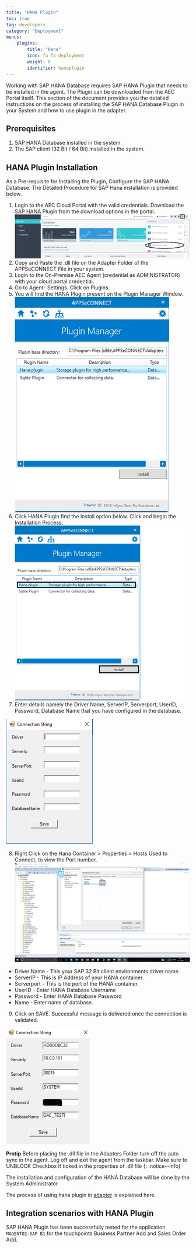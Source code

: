 ```yaml
---
title: "HANA Plugin"
toc: true
tag: developers
category: "Deployment"
menus: 
    plugins:
        title: "Hana"
        icon: fa fa-deployment
        weight: 8
        identifier: hanaplugin
---
```


Working with SAP HANA Database requires SAP HANA Plugin that needs to be installed in the agent. 
The Plugin can be downloaded from the AEC Portal itself. This section of the document provides you the detailed instructions on the process of installing the SAP HANA Database Plugin in your System 
and how to use plugin in the adapter.

## Prerequisites
1.	SAP HANA Database installed in the system.
2.	The SAP client (32 Bit / 64 Bit) installed in the system.

## HANA Plugin Installation

As a Pre-requisite for Installing the Plugin, Configure the SAP HANA Database. The Detailed Procedure for SAP Hana installation is provided below.

1.	Login to the AEC Cloud Portal with the valid credentials. Download the SAP HANA Plugin from the download options in the portal.
![Downloading-HanaPlugin](/staticfiles/deployment/media/TransactionalStores/Downloading-HanaPlugin.png)
2.	Copy and Paste the .dll file on the Adapter Folder of the APPSeCONNECT File in your system. 
3.	Login to the On-Premise AEC Agent (credential as ADMINISTRATOR) with your cloud portal credential.
4.	Go to Agent- Settings. Click on Plugins.
5.	You will find the HANA Plugin present on the Plugin Manager Window.
![HanaPlugin-Manager](/staticfiles/deployment/media/TransactionalStores/HanaPlugin-Manager.png)
6.	Click HANA Plugin find the Install option below. Click and begin the Installation Process.
![HanaPlugin-Installation](/staticfiles/deployment/media/TransactionalStores/HanaPlugin-Installation.png)
7.	Enter details namely the  Driver Name, ServerIP, Serverport, UserID, Password, Database Name that you have 
configured in the database.  

![HanaPlugin-ConnectionString](/staticfiles/deployment/media/TransactionalStores/HanaPlugin-ConnectionString.png)

8. Right Click on the Hana Container > Properties > Hosts Used to Connect, to view the Port number.
![HanaContainer-Port](/staticfiles/deployment/media/TransactionalStores/HanaContainer-Port.png)

* Driver Name - This your SAP 32 Bit client environments driver name. 
* ServerIP - This is IP Address of your HANA container.
* Serverport - This is the port of the HANA container. 
* UserID -  Enter HANA Database Username
* Password -  Enter HANA Database Password
* Name - Enter name of database.

9. Click on SAVE. Successful message is delivered once the connection is validated.  

![HanaPlugin-ConnectionStringDetails](/staticfiles/deployment/media/TransactionalStores/HanaPlugin-ConnectionStringDetails.png)

**Protip** Before placing the .dll file in the Adapters Folder turn off the auto sync in the agent. Log off and exit the agent from the taskbar. Make sure to UNBLOCK Checkbox if ticked in the properties of .dll file
{: .notice--info}


The installation and configuration of the HANA Database will be done by the System Administrator 

The process of using hana plugin in [adapter](/sdk/overview-adapters/) is explained here.

## Integration scenarios with HANA Plugin

SAP HANA Plugin has been successfully tested for the application `MAGENTO2-SAP B1` for the touchpoints 
Business Partner Add and Sales Order Add.
